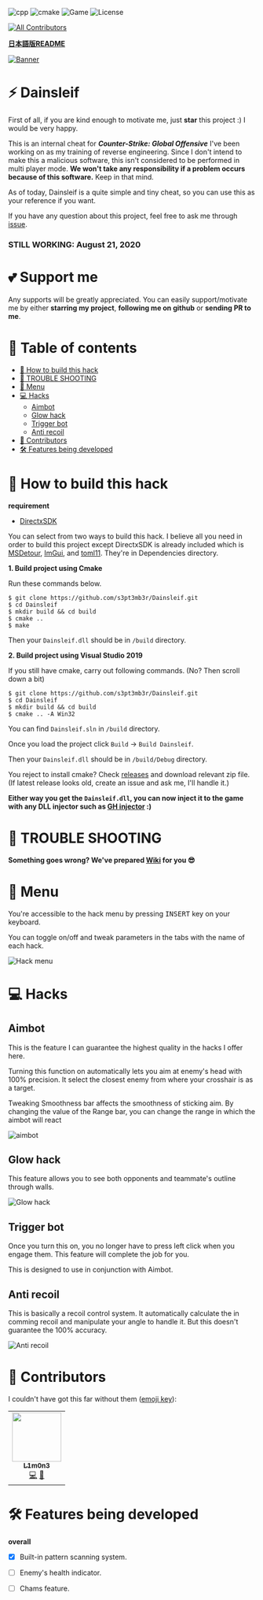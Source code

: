 ![cpp](https://img.shields.io/badge/C%2B%2B-17-%23ff40d9.svg?style=flat)
![cmake](https://img.shields.io/badge/cmake-3.16-yellow)
![Game](https://img.shields.io/badge/Game-CS%3AGO-blue.svg?style=flat)
![License](http://img.shields.io/badge/license-MIT-yellowgreen.svg?style=flat)

<!-- ALL-CONTRIBUTORS-BADGE:START - Do not remove or modify this section -->
[![All Contributors](https://img.shields.io/badge/all_contributors-1-orange.svg?style=flat-square)](#busts_in_silhouette-Contributors)
<!-- ALL-CONTRIBUTORS-BADGE:END -->

**[日本語版README](https://github.com/s3pt3mb3r/Dainsleif/blob/master/README_jp.md)**

[![Banner](https://user-images.githubusercontent.com/33578715/90368163-44ae1200-e09c-11ea-9cc6-d876010f09c4.png)](https://github.com/s3pt3mb3r/Dainsleif)

# :zap: Dainsleif
First of all, if you are kind enough to motivate me, just **star** this project :) I would be very happy.

This is an internal cheat for **_Counter-Strike: Global Offensive_** I've been working on as my training of reverse engineering.
Since I don't intend to make this a malicious software, this isn't considered to be performed in multi player mode. 
**We won't take any responsibility if a problem occurs because of this software.** Keep in that mind.

As of today, Dainsleif is a quite simple and tiny cheat, so you can use this as your reference if you want.

If you have any question about this project, feel free to ask me through [issue](https://github.com/s3pt3mb3r/Dainsleif/issues).

### STILL WORKING: August 21, 2020

# :two_hearts: Support me
Any supports will be greatly appreciated. 
You can easily support/motivate me by either **starring my project**, **following me on github** or **sending PR to me**.

# :pushpin: Table of contents

- [:syringe: How to build this hack](#syringe-how-to-build-this-hack)
- [:rotating_light: TROUBLE SHOOTING](#rotating_light-trouble-shooting)
- [:scroll: Menu](#scroll-menu)
- [:computer: Hacks](#computer-hacks)
    - [Aimbot](#aimbot)
    - [Glow hack](#glow-hack)
    - [Trigger bot](#trigger-bot)
    - [Anti recoil](#anti-recoil)
- [:busts_in_silhouette: Contributors](#busts_in_silhouette-Contributors)
- [:hammer_and_wrench: Features being developed](#hammer_and_wrench-features-being-developed)

# :syringe: How to build this hack

**requirement**
- [DirectxSDK](https://www.microsoft.com/en-au/download/details.aspx?id=6812)

You can select from two ways to build this hack.
I believe all you need in order to build this project except DirectxSDK is already included which is [MSDetour](https://github.com/microsoft/Detours), [ImGui](https://github.com/ocornut/imgui), and [toml11](https://github.com/ToruNiina/toml11).
They're in Dependencies directory.

**1. Build project using Cmake**

Run these commands below.

```
$ git clone https://github.com/s3pt3mb3r/Dainsleif.git
$ cd Dainsleif
$ mkdir build && cd build
$ cmake ..
$ make
```

Then your `Dainsleif.dll` should be in `/build` directory.

**2. Build project using Visual Studio 2019**

If you still have cmake, carry out following commands. (No? Then scroll down a bit)

```
$ git clone https://github.com/s3pt3mb3r/Dainsleif.git
$ cd Dainsleif
$ mkdir build && cd build
$ cmake .. -A Win32
```

You can find `Dainsleif.sln` in `/build` directory.

Once you load the project click `Build` -> `Build Dainsleif`.

Then your `Dainsleif.dll` should be in `/build/Debug` directory.

You reject to install cmake? Check [releases](https://github.com/s3pt3mb3r/Dainsleif/releases) and download relevant zip file.
(If latest release looks old, create an issue and ask me, I'll handle it.)

**Either way you get the `Dainsleif.dll`, you can now inject it to the game with any DLL injector such as [GH injector](https://guidedhacking.com/resources/guided-hacking-dll-injector.4/) :)**

# :rotating_light: TROUBLE SHOOTING

**Something goes wrong? We've prepared [Wiki](https://github.com/s3pt3mb3r/Dainsleif/wiki/Trouble-shooting) for you :sunglasses:**

# :scroll: Menu

You're accessible to the hack menu by pressing <kbd>INSERT</kbd> key on your keyboard.

You can toggle on/off and tweak parameters in the tabs with the name of each hack.

![Hack menu](https://user-images.githubusercontent.com/33578715/89070761-09c39300-d3a8-11ea-9aac-18cf2749b622.gif)

# :computer: Hacks

## Aimbot

This is the feature I can guarantee the highest quality in the hacks I offer here.

Turning this function on automatically lets you aim at enemy's head with 100% precision.
It select the closest enemy from where your crosshair is as a target.

Tweaking Smoothness bar affects the smoothness of sticking aim.
By changing the value of the Range bar, you can change the range in which the aimbot will react

![aimbot](https://user-images.githubusercontent.com/33578715/89108283-b31e8d80-d469-11ea-8e55-e4e469d74576.gif)

## Glow hack

This feature allows you to see both opponents and teammate's outline through walls.

![Glow hack](https://user-images.githubusercontent.com/33578715/89087560-48b51100-d3c7-11ea-9ada-8ef04acfa52c.png)

## Trigger bot

Once you turn this on, you no longer have to press left click when you engage them.
This feature will complete the job for you.

This is designed to use in conjunction with Aimbot.

## Anti recoil

This is basically a recoil control system.
It automatically calculate the in comming recoil and manipulate your angle to handle it.
But this doesn't guarantee the 100% accuracy.

![Anti recoil](https://user-images.githubusercontent.com/33578715/89087634-769a5580-d3c7-11ea-83b1-dc31345e7424.png)

# :busts_in_silhouette: Contributors

I couldn't have got this far without them ([emoji key](https://allcontributors.org/docs/en/emoji-key)):

<!-- ALL-CONTRIBUTORS-LIST:START - Do not remove or modify this section -->
<!-- prettier-ignore-start -->
<!-- markdownlint-disable -->
<table>
  <tr>
    <td align="center"><a href="https://github.com/l1m0n3"><img src="https://avatars1.githubusercontent.com/u/13360351?v=4" width="100px;" alt=""/><br /><sub><b>L1m0n3</b></sub></a><br /><a href="https://github.com/s3pt3mb3r/Dainsleif/commits?author=l1m0n3" title="Code">💻</a> <a href="#maintenance-l1m0n3" title="Maintenance">🚧</a></td>
  </tr>
</table>

<!-- markdownlint-enable -->
<!-- prettier-ignore-end -->
<!-- ALL-CONTRIBUTORS-LIST:END -->

# :hammer_and_wrench: Features being developed

**overall**
- [x] Built-in pattern scanning system.
- [ ] Enemy's health indicator.
- [ ] Chams feature.

